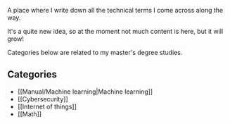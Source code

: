 A place where I write down all the technical terms I come across along the way.

It's a quite new idea, so at the moment not much content is here, but it will grow!

Categories below are related to my master's degree studies.

## Categories

- [[Manual/Machine learning|Machine learning]]
- [[Cybersecurity]]
- [[Internet of things]]
- [[Math]]
